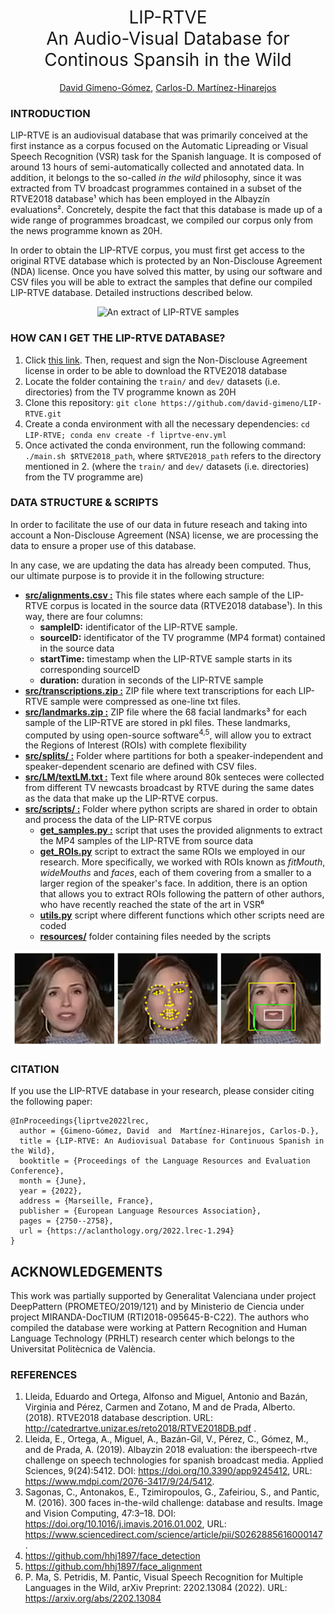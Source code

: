 <h1 align="center"><span style="font-weight:normal">LIP-RTVE<br />An Audio-Visual Database for Continous Spansih in the Wild</h1>  

  <div align="center">
    
[David Gimeno-Gómez](https://scholar.google.es/citations?user=DVRSla8AAAAJ&hl=en), [Carlos-D. Martínez-Hinarejos](https://scholar.google.es/citations?user=M_EmUoIAAAAJ&hl=en)
</div>

### INTRODUCTION
LIP-RTVE is an audiovisual database that was primarily conceived at the first instance as a corpus focused on the Automatic Lipreading or Visual Speech Recognition (VSR) task for the Spanish language. It is composed of around 13 hours of semi-automatically collected and annotated data. In addition, it belongs to the so-called _in the wild_ philosophy, since it was extracted from TV broadcast programmes contained in a subset of the RTVE2018 database¹ which has been employed in the Albayzín evaluations². Concretely, despite the fact that this database is made up of a wide range of programmes broadcast, we compiled our corpus only from the news programme known as 20H.

In order to obtain the LIP-RTVE corpus, you must first get access to the original RTVE database which is protected by an Non-Disclouse Agreement (NDA) license. Once you have solved this matter, by using our software and CSV files you will be able to extract the samples that define our compiled LIP-RTVE database. Detailed instructions described below.

<p align="center">
  <img src="https://github.com/david-gimeno/LIP-RTVE/blob/main/docs/samples_corpus.gif" width="500" alt="An extract of LIP-RTVE samples"/>
</p>

### HOW CAN I GET THE LIP-RTVE DATABASE? 

1. Click [this link](http://catedrartve.unizar.es/rtvedatabase.html). Then, request and sign the Non-Disclouse Agreement license in order to be able to download the RTVE2018 database 
2. Locate the folder containing the `train/` and `dev/` datasets (i.e. directories) from the TV programme known as 20H
3. Clone this repository: ```git clone https://github.com/david-gimeno/LIP-RTVE.git```
4. Create a conda environment with all the necessary dependencies: ```cd LIP-RTVE; conda env create -f liprtve-env.yml```
5. Once activated the conda environment, run the following command: ```./main.sh $RTVE2018_path```, where ```$RTVE2018_path``` refers to the directory mentioned in 2. (where the `train/` and `dev/` datasets (i.e. directories) from the TV programme are)

### DATA STRUCTURE & SCRIPTS

In order to facilitate the use of our data in future reseach and taking into account a Non-Disclouse Agreement (NSA) license, we are
processing the data to ensure a proper use of this database.

In any case, we are updating the data has already been computed. Thus, our ultimate purpose is to provide it in the following structure:

- [**src/alignments.csv :**](https://github.com/david-gimeno/LIP-RTVE/blob/main/src/alignments.csv) This file states where each sample of the LIP-RTVE corpus is located in the source data (RTVE2018 database¹). In this way, there are four columns:
     - **sampleID:** identificator of the LIP-RTVE sample.
     - **sourceID:** identificator of the TV programme (MP4 format) contained in the source data
     - **startTime:** timestamp when the LIP-RTVE sample starts in its corresponding sourceID
     - **duration:** duration in seconds of the LIP-RTVE sample
- [**src/transcriptions.zip :**](https://github.com/david-gimeno/LIP-RTVE/tree/main/src) ZIP file where text transcriptions for each LIP-RTVE sample were compressed as one-line txt files.
- [**src/landmarks.zip :**](https://github.com/david-gimeno/LIP-RTVE/tree/main/src) ZIP file where the 68 facial landmarks³ for each sample of the LIP-RTVE are stored in pkl files. These landmarks, computed by using open-source software<sup>4,5</sup>, will allow you to extract the Regions of Interest (ROIs) with complete flexibility
- [**src/splits/ :**](https://github.com/david-gimeno/LIP-RTVE/tree/main/src/splits) Folder where partitions for both a speaker-independent and speaker-dependent scenario are defined with CSV files.
- [**src/LM/textLM.txt :**](https://github.com/david-gimeno/LIP-RTVE/tree/main/src/LM/) Text file where around 80k senteces were collected from different TV newcasts broadcast by RTVE during the same dates as the data that make up the LIP-RTVE corpus. 
- [**src/scripts/ :**](https://github.com/david-gimeno/LIP-RTVE/tree/main/src/scripts) Folder where python scripts are shared in order to obtain and process the data of the LIP-RTVE corpus
  - [**get_samples.py :**](https://github.com/david-gimeno/LIP-RTVE/blob/main/src/scripts/get_samples.py) script that uses the provided alignments to extract the MP4 samples of the LIP-RTVE from source data
  - [**get_ROIs.py**](https://github.com/david-gimeno/LIP-RTVE/blob/main/src/scripts/get_ROIs.py) script to extract the same ROIs we employed in our research. More specifically, we worked with ROIs known as _fitMouth_, _wideMouths_ and _faces_, each of them covering from a smaller to a larger region of the speaker's face. In addition, there is an option that allows you to extract ROIs following the pattern of other authors, who have recently reached the state of the art in VSR⁶
  - [**utils.py**](https://github.com/david-gimeno/LIP-RTVE/blob/main/src/scripts/utils.py) script where different functions which other scripts need are coded
  - [**resources/**](https://github.com/david-gimeno/LIP-RTVE/tree/main/src/scripts/resources) folder containing files needed by the scripts

<p align="center">
  <img src="https://github.com/david-gimeno/LIP-RTVE/blob/main/docs/roi_extraction_process.png" width="500" alt="An extract of LIP-RTVE samples"/>
</p>

### CITATION

If you use the LIP-RTVE database in your research, please consider citing the following paper:

```
@InProceedings{liprtve2022lrec,
  author = {Gimeno-Gómez, David  and  Martínez-Hinarejos, Carlos-D.},
  title = {LIP-RTVE: An Audiovisual Database for Continuous Spanish in the Wild},
  booktitle = {Proceedings of the Language Resources and Evaluation Conference},
  month = {June},
  year = {2022},
  address = {Marseille, France},
  publisher = {European Language Resources Association},
  pages = {2750--2758},
  url = {https://aclanthology.org/2022.lrec-1.294}
}
```
## ACKNOWLEDGEMENTS

This work was partially supported by Generalitat Valenciana under project DeepPattern (PROMETEO/2019/121) and by Ministerio de Ciencia under project MIRANDA-DocTIUM (RTI2018-095645-B-C22). The authors who compiled the database were working at Pattern Recognition and Human Language Technology (PRHLT) research center which belongs to the Universitat Politècnica de València.

### REFERENCES

1. Lleida, Eduardo and Ortega, Alfonso and Miguel, Antonio and Bazán, Virginia and Pérez, Carmen and Zotano, M and de Prada, Alberto. (2018). RTVE2018 database description. URL: http://catedrartve.unizar.es/reto2018/RTVE2018DB.pdf .
2. Lleida, E., Ortega, A., Miguel, A., Bazán-Gil, V., Pérez, C., Gómez, M., and de Prada, A. (2019). Albayzin 2018 evaluation: the iberspeech-rtve challenge on speech technologies for spanish broadcast media. Applied Sciences, 9(24):5412. DOI: https://doi.org/10.3390/app9245412, URL: https://www.mdpi.com/2076-3417/9/24/5412.
3. Sagonas, C., Antonakos, E., Tzimiropoulos, G., Zafeiriou, S., and Pantic, M. (2016). 300 faces in-the-wild challenge: database and results. Image and
Vision Computing, 47:3–18. DOI: https://doi.org/10.1016/j.imavis.2016.01.002, URL: https://www.sciencedirect.com/science/article/pii/S0262885616000147 .
4. https://github.com/hhj1897/face_detection
5. https://github.com/hhj1897/face_alignment
6. P. Ma, S. Petridis, M. Pantic, Visual Speech Recognition for Multiple Languages in the Wild, arXiv Preprint: 2202.13084 (2022). URL: https://arxiv.org/abs/2202.13084
